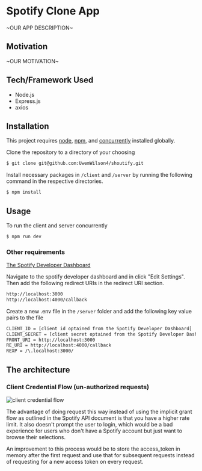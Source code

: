 # Spotify Clone App
~OUR APP DESCRIPTION~

## Motivation
~OUR MOTIVATION~

## Tech/Framework Used
* Node.js
* Express.js
* axios

## Installation
This project requires [node](http://nodejs.org), [npm](https://npmjs.com), and [concurrently](https://www.npmjs.com/package/concurrently#installation) installed globally. 

Clone the repository to a directory of your choosing

```sh
$ git clone git@github.com:UwemWilson4/shoutify.git
```
Install necessary packages in `/client` and `/server` by running the following command in the respective directories.

```sh
$ npm install 
```

## Usage

To run the client and server concurrently

```sh
$ npm run dev
```

### **Other requirements**
[The Spotify Developer Dashboard](https://developer.spotify.com/dashboard/login)

Navigate to the spotify developer dashboard and in click "Edit Settings". Then add the following redirect URIs in the redirect URI section.

```sh
http://localhost:3000
http://localhost:4000/callback
```


Create a new .env file in the `/server` folder and add the following key value pairs to the file

```sh
CLIENT_ID = [client id optained from the Spotify Developer Dashboard]
CLIENT_SECRET = [client secret optained from the Spotify Developer Dashboard]
FRONT_URI = http://localhost:3000
RE_URI = http://localhost:4000/callback
REXP = /\.localhost:3000/
```

## The architecture
### Client Credential Flow (un-authorized requests)

![client credential flow](demo/unauthed.png)

The advantage of doing request this way instead of using the implicit grant flow as outlined in the Spotify API document is that you have a higher rate limit. It also doesn't prompt the user to login, which would be a bad experience for users who don't have a Spotify account but just want to browse their selections. 

An improvement to this process would be to store the access_token in memory after the first request and use that for subsequent requests instead of requesting for a new access token on every request.

